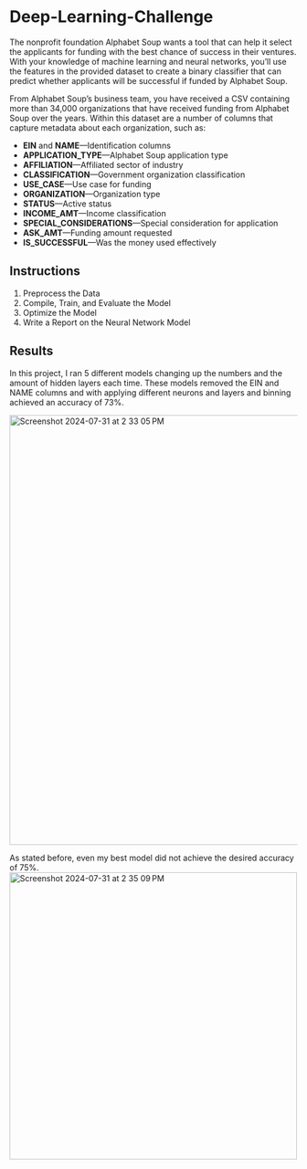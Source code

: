 # Deep-Learning-Challenge
The nonprofit foundation Alphabet Soup wants a tool that can help it select the applicants for funding with the best chance of success in their ventures. With your knowledge of machine learning and neural networks, you’ll use the features in the provided dataset to create a binary classifier that can predict whether applicants will be successful if funded by Alphabet Soup.

From Alphabet Soup’s business team, you have received a CSV containing more than 34,000 organizations that have received funding from Alphabet Soup over the years. Within this dataset are a number of columns that capture metadata about each organization, such as:
* **EIN** and **NAME**—Identification columns
* **APPLICATION_TYPE**—Alphabet Soup application type
* **AFFILIATION**—Affiliated sector of industry
* **CLASSIFICATION**—Government organization classification
* **USE_CASE**—Use case for funding
* **ORGANIZATION**—Organization type
* **STATUS**—Active status
* **INCOME_AMT**—Income classification
* **SPECIAL_CONSIDERATIONS**—Special consideration for application
* **ASK_AMT**—Funding amount requested
* **IS_SUCCESSFUL**—Was the money used effectively

## Instructions
1. Preprocess the Data
2. Compile, Train, and Evaluate the Model
3. Optimize the Model
4. Write a Report on the Neural Network Model

## Results 
In this project, I ran 5 different models changing up the numbers and the amount of hidden layers each time. These models removed the EIN and NAME columns and with applying different neurons and layers and binning achieved an accuracy of 73%.

<img width="753" alt="Screenshot 2024-07-31 at 2 33 05 PM" src="https://github.com/user-attachments/assets/63a8ff5f-a956-44a1-8f53-e8e1a9210725">

As stated before, even my best model did not achieve the desired accuracy of 75%.
<img width="503" alt="Screenshot 2024-07-31 at 2 35 09 PM" src="https://github.com/user-attachments/assets/5ea8b34c-73e1-4e35-ace1-aad039636c9d">




